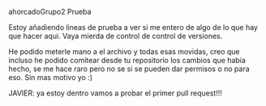 ahorcadoGrupo2
Prueba

Estoy añadiendo lineas de prueba a ver si me entero de algo de lo que hay que hacer aqui.
Vaya mierda de control de control de versiones.

He podido meterle mano a el archivo y todas esas movidas, creo que incluso he podido comitear desde tu repositorio los
cambios que habia hecho, se me hace raro pero no se si se pueden dar permisos o no para eso.
Sin mas motivo yo :)

JAVIER: ya estoy dentro vamos a probar el primer pull request!!!
